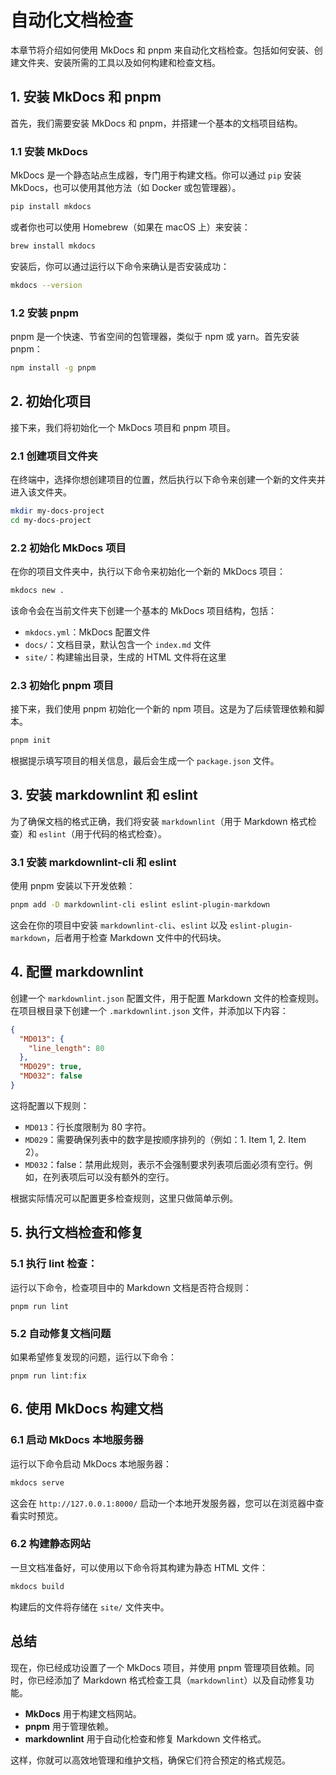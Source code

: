 # 自动化文档检查

本章节将介绍如何使用 MkDocs 和 pnpm 来自动化文档检查。包括如何安装、创建文件夹、安装所需的工具以及如何构建和检查文档。

## 1. 安装 MkDocs 和 pnpm

首先，我们需要安装 MkDocs 和 pnpm，并搭建一个基本的文档项目结构。

### 1.1 安装 MkDocs

MkDocs 是一个静态站点生成器，专门用于构建文档。你可以通过 `pip` 安装 MkDocs，也可以使用其他方法（如 Docker 或包管理器）。

```bash
pip install mkdocs
```

或者你也可以使用 Homebrew（如果在 macOS 上）来安装：

```bash
brew install mkdocs
```

安装后，你可以通过运行以下命令来确认是否安装成功：

```bash
mkdocs --version
```

### 1.2 安装 pnpm

pnpm 是一个快速、节省空间的包管理器，类似于 npm 或 yarn。首先安装 pnpm：

```bash
npm install -g pnpm
```

## 2. 初始化项目

接下来，我们将初始化一个 MkDocs 项目和 pnpm 项目。

### 2.1 创建项目文件夹

在终端中，选择你想创建项目的位置，然后执行以下命令来创建一个新的文件夹并进入该文件夹。

```bash
mkdir my-docs-project
cd my-docs-project
```

### 2.2 初始化 MkDocs 项目

在你的项目文件夹中，执行以下命令来初始化一个新的 MkDocs 项目：

```bash
mkdocs new .
```

该命令会在当前文件夹下创建一个基本的 MkDocs 项目结构，包括：

- `mkdocs.yml`：MkDocs 配置文件
- `docs/`：文档目录，默认包含一个 `index.md` 文件
- `site/`：构建输出目录，生成的 HTML 文件将在这里

### 2.3 初始化 pnpm 项目

接下来，我们使用 pnpm 初始化一个新的 npm 项目。这是为了后续管理依赖和脚本。

```bash
pnpm init
```

根据提示填写项目的相关信息，最后会生成一个 `package.json` 文件。

## 3. 安装 markdownlint 和 eslint

为了确保文档的格式正确，我们将安装 `markdownlint`（用于 Markdown 格式检查）和 `eslint`（用于代码的格式检查）。

### 3.1 安装 markdownlint-cli 和 eslint

使用 pnpm 安装以下开发依赖：

```bash
pnpm add -D markdownlint-cli eslint eslint-plugin-markdown
```

这会在你的项目中安装 `markdownlint-cli`、`eslint` 以及 `eslint-plugin-markdown`，后者用于检查 Markdown 文件中的代码块。

## 4. 配置 markdownlint

创建一个 `markdownlint.json` 配置文件，用于配置 Markdown 文件的检查规则。在项目根目录下创建一个 `.markdownlint.json` 文件，并添加以下内容：

```json
{
  "MD013": {
    "line_length": 80
  },
  "MD029": true,
  "MD032": false
}
```

这将配置以下规则：

- `MD013`：行长度限制为 80 字符。
- `MD029`：需要确保列表中的数字是按顺序排列的（例如：1. Item 1, 2. Item 2）。
- `MD032`：false：禁用此规则，表示不会强制要求列表项后面必须有空行。例如，在列表项后可以没有额外的空行。

根据实际情况可以配置更多检查规则，这里只做简单示例。


## 5. 执行文档检查和修复

### 5.1 执行 lint 检查：

运行以下命令，检查项目中的 Markdown 文档是否符合规则：

```
pnpm run lint
```

### 5.2 自动修复文档问题

如果希望修复发现的问题，运行以下命令：

```
pnpm run lint:fix
```

## 6. 使用 MkDocs 构建文档

### 6.1 启动 MkDocs 本地服务器

运行以下命令启动 MkDocs 本地服务器：

```bash
mkdocs serve
```

这会在 `http://127.0.0.1:8000/` 启动一个本地开发服务器，您可以在浏览器中查看实时预览。

### 6.2 构建静态网站

一旦文档准备好，可以使用以下命令将其构建为静态 HTML 文件：

```bash
mkdocs build
```

构建后的文件将存储在 `site/` 文件夹中。

## 总结

现在，你已经成功设置了一个 MkDocs 项目，并使用 pnpm 管理项目依赖。同时，你已经添加了 Markdown 格式检查工具（`markdownlint`）以及自动修复功能。

- **MkDocs** 用于构建文档网站。
- **pnpm** 用于管理依赖。
- **markdownlint** 用于自动化检查和修复 Markdown 文件格式。

这样，你就可以高效地管理和维护文档，确保它们符合预定的格式规范。
